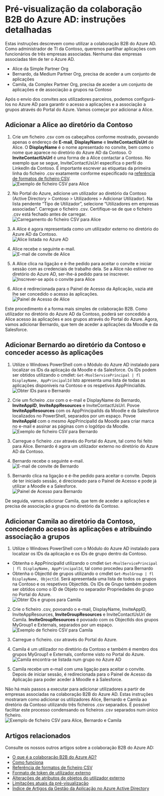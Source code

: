 <properties
   pageTitle="Obter instruções detalhadas sobre a utilização da pré-visualização de colaboração B2B do Azure Active Directory | Microsoft Azure"
   description="A colaboração do B2B Azure Active Directory suporta as relações entre empresas, permitindo a parceiros de negócios acederem, seletivamente, às suas aplicações empresariais"
   services="active-directory"
   documentationCenter=""
   authors="viv-liu"
   manager="cliffdi"
   editor=""
   tags=""/>

<tags
   ms.service="active-directory"
   ms.devlang="NA"
   ms.topic="get-started-article"
   ms.tgt_pltfrm="NA"
   ms.workload="identity"
   ms.date="05/09/2016"
   ms.author="viviali"/>

# Pré-visualização da colaboração B2B do Azure AD: instruções detalhadas

Estas instruções descrevem como utilizar a colaboração B2B do Azure AD. Como administrador de TI da Contoso, queremos partilhar aplicações com funcionários de três empresas associadas. Nenhuma das empresas associadas têm de ter o Azure AD.

- Alice da Simple Partner Org
- Bernardo, da Medium Partner Org, precisa de aceder a um conjunto de aplicações 
- Camila, da Complex Partner Org, precisa de aceder a um conjunto de aplicações e de associação a grupos na Contoso

Após o envio dos convites aos utilizadores parceiros, podemos configurá-los no Azure AD para garantir o acesso a aplicações e a associação a grupos através do Portal do Azure. Vamos começar por adicionar a Alice.

## Adicionar a Alice ao diretório da Contoso
1. Crie um ficheiro .csv com os cabeçalhos conforme mostrado, povoando apenas o endereço de **E-mail**, **DisplayName** e **InviteContactUsUrl** de Alice. O **DisplayName** é o nome apresentado no convite, bem como o nome que aparece no diretório do Azure AD da Contoso. O **InviteContactUsUrl** é uma forma de a Alice contactar a Contoso. No exemplo que se segue, InviteContactUsUrl especifica o perfil do LinkedIn da Contoso. É importante escrever as etiquetas da primeira linha do ficheiro .csv exatamente conforme especificado na [referência de formatos de ficheiro CSV](active-directory-b2b-references-csv-file-format.md).  
![Exemplo de ficheiro CSV para Alice](./media/active-directory-b2b-detailed-walkthrough/AliceCSV.png)

2. No Portal do Azure, adicione um utilizador ao diretório da Contoso (Active Directory > Contoso > Utilizadores > Adicionar Utilizador). Na lista pendente “Tipo de Utilizador”, selecione “Utilizadores em empresas associadas”. Carregue o ficheiro .csv. Certifique-se de que o ficheiro .csv está fechado antes de carregar.  
![Carregamento do ficheiro CSV para Alice](./media/active-directory-b2b-detailed-walkthrough/AliceUpload.png)

3. A Alice é agora representada como um utilizador externo no diretório do Azure AD da Contoso.  
![Alice listada no Azure AD](./media/active-directory-b2b-detailed-walkthrough/AliceInAD.png)

4. Alice recebe o seguinte e-mail.  
![E-mail de convite de Alice](./media/active-directory-b2b-detailed-walkthrough/AliceEmail.png)

5. A Alice clica na ligação e é-lhe pedido para aceitar o convite e iniciar sessão com as credenciais de trabalho dela. Se a Alice não estiver no diretório do Azure AD, ser-lhe-á pedido para se inscrever.  
![Inscrever-se após o convite para Alice](./media/active-directory-b2b-detailed-walkthrough/AliceSignUp.png)

6. Alice é redirecionada para o Painel de Acesso da Aplicação, vazia até lhe ser concedido o acesso às aplicações.  
![Painel de Acesso de Alice](./media/active-directory-b2b-detailed-walkthrough/AliceAccessPanel.png)

Este procedimento é a forma mais simples de colaboração B2B. Como utilizador no diretório do Azure AD da Contoso, poderá ser concedido a Alice acesso às aplicações e aos grupos através do Portal do Azure. Agora, vamos adicionar Bernardo, que tem de aceder a aplicações da Moodle e da Salesforce.

## Adicionar Bernardo ao diretório da Contoso e conceder acesso às aplicações
1. Utilize o Windows PowerShell com o Módulo do Azure AD instalado para localizar os IDs da aplicação da Moodle e da Salesforce. Os IDs podem ser obtidos utilizando o cmdlet: `Get-MsolServicePrincipal | fl DisplayName, AppPrincipalId` Isto apresenta uma lista de todas as aplicações disponíveis na Contoso e os respetivos AppPrincialIds.  
![Obter IDs para o Bernardo](./media/active-directory-b2b-detailed-walkthrough/BobPowerShell.png)

2. Crie um ficheiro .csv com o e-mail e DisplayName do Bernardo, **InviteAppID**, **InviteAppResources** e InviteContactUsUrl. Povoe **InviteAppResources** com os AppPrincipalIds da Moodle e da Salesforce localizados no PowerShell, separados por um espaço. Povoe **InviteAppId** com o mesmo AppPrincipalId da Moodle para criar marca no e-mail e assinar as páginas com o logótipo da Moodle.  
![Exemplo de ficheiro CSV para Bernardo](./media/active-directory-b2b-detailed-walkthrough/BobCSV.png)

3. Carregue o ficheiro .csv através do Portal do Azure, tal como foi feito para Alice. Bernardo é agora um utilizador externo no diretório do Azure AD da Contoso.

4. Bernardo recebe o seguinte e-mail.  
![E-mail de convite de Bernardo](./media/active-directory-b2b-detailed-walkthrough/BobEmail.png)

5. Bernardo clica na ligação e é-lhe pedido para aceitar o convite. Depois de ter iniciado sessão, é direcionado para o Painel de Acesso e pode já utilizar a Moodle e a Salesforce.  
![Painel de Acesso para Bernardo](./media/active-directory-b2b-detailed-walkthrough/BobAccessPanel.png)

De seguida, vamos adicionar Camila, que tem de aceder a aplicações e precisa de associação a grupos no diretório da Contoso.

## Adicionar Camila ao diretório da Contoso, concedendo acesso às aplicações e atribuindo associação a grupos

1. Utilize o Windows PowerShell com o Módulo do Azure AD instalado para localizar os IDs da aplicação e os IDs de grupo dentro da Contoso.
 - Obtenha o AppPrincipalId utilizando o cmdlet `Get-MsolServicePrincipal | fl DisplayName, AppPrincipalId`, tal como procedeu para Bernardo
 - Obtenha o ObjectId de grupos utilizando o cmdlet `Get-MsolGroup | fl DisplayName, ObjectId`. Será apresentada uma lista de todos os grupos na Contoso e os respetivos ObjectIds. Os IDs de Grupo também podem ser obtidos como o ID de Objeto no separador Propriedades do grupo no Portal do Azure.  
![Obter IDs e grupos para Camila](./media/active-directory-b2b-detailed-walkthrough/CarolPowerShell.png)

2. Crie o ficheiro .csv, povoando o e-mail, DisplayName, InviteAppID, InviteAppResources, **InviteGroupResources** e InviteContactUsUrl de Camila. **InviteGroupResources** é povoado com os ObjectIds dos grupos MyGroup1 e Externals, separados por um espaço.  
![Exemplo de ficheiro CSV para Camila](./media/active-directory-b2b-detailed-walkthrough/CarolCSV.png)

3. Carregue o ficheiro. csv através do Portal do Azure.

4. Camila é um utilizador no diretório da Contoso e também é membro dos grupos MyGroup1 e Externals, conforme visto no Portal do Azure.  
![Camila encontra-se listada num grupo no Azure AD](./media/active-directory-b2b-detailed-walkthrough/CarolGroup.png)

5. Camila recebe um e-mail com uma ligação para aceitar o convite. Depois de iniciar sessão, é redirecionada para o Painel de Acesso da Aplicação para poder aceder à Moodle e à Salesforce.  

Não há mais passos a executar para adicionar utilizadores a partir de empresas associadas na colaboração B2B do Azure AD. Estas instruções mostraram como adicionar os utilizadores Alice, Bernardo e Camila ao diretório da Contoso utilizando três ficheiros .csv separados. É possível facilitar este processo condensando os ficheiros .csv separados num único ficheiro.  
![Exemplo de ficheiro CSV para Alice, Bernardo e Camila](./media/active-directory-b2b-detailed-walkthrough/CombinedCSV.png)

## Artigos relacionados
Consulte os nossos outros artigos sobre a colaboração B2B do Azure AD:

- [O que é a colaboração B2B do Azure AD?](active-directory-b2b-what-is-azure-ad-b2b.md)
- [Como funciona](active-directory-b2b-how-it-works.md)
- [Referência de formatos de ficheiro CSV](active-directory-b2b-references-csv-file-format.md)
- [Formato de token de utilizador externo](active-directory-b2b-references-external-user-token-format.md)
- [Alterações de atributos de objetos do utilizador externo](active-directory-b2b-references-external-user-object-attribute-changes.md)
- [Limitações atuais da pré-visualização](active-directory-b2b-current-preview-limitations.md)
- [Índice de Artigos da Gestão da Aplicação no Azure Active Directory](active-directory-apps-index.md)



<!--HONumber=ago16_HO5-->


